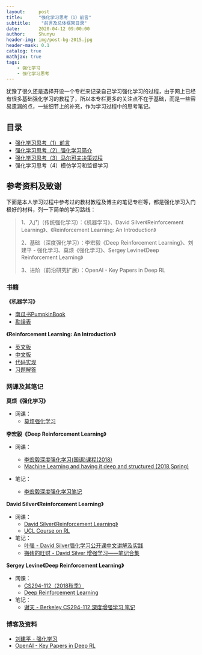 ```yaml
---
layout:     post
title:      "强化学习思考（1）前言"
subtitle:    "前言及总体框架目录"
date:       2020-04-12 09:00:00
author:     Shunyu
header-img: img/post-bg-2015.jpg
header-mask: 0.1
catalog: true
mathjax: true
tags:
    - 强化学习
    - 强化学习思考
---
```




犹豫了很久还是选择开设一个专栏来记录自己学习强化学习的过程，由于网上已经有很多基础强化学习的教程了，所以本专栏更多的关注点不在于基础，而是一些容易遗漏的点，一些细节上的补充，作为学习过程中的思考笔记。



## 目录

- [强化学习思考（1）前言](https://liushunyu.github.io/2020/04/12/%E5%BC%BA%E5%8C%96%E5%AD%A6%E4%B9%A0%E6%80%9D%E8%80%83-1-%E5%89%8D%E8%A8%80/)
- [强化学习思考（2）强化学习简介](https://liushunyu.github.io/2020/04/12/%E5%BC%BA%E5%8C%96%E5%AD%A6%E4%B9%A0%E6%80%9D%E8%80%83-2-%E5%BC%BA%E5%8C%96%E5%AD%A6%E4%B9%A0%E7%AE%80%E4%BB%8B/)
- [强化学习思考（3）马尔可夫决策过程](https://liushunyu.github.io/2020/04/12/%E5%BC%BA%E5%8C%96%E5%AD%A6%E4%B9%A0%E6%80%9D%E8%80%83-3-%E9%A9%AC%E5%B0%94%E5%8F%AF%E5%A4%AB%E5%86%B3%E7%AD%96%E8%BF%87%E7%A8%8B/)
- 强化学习思考（4）模仿学习和监督学习



## 参考资料及致谢

下面是本人学习过程中参考过的教材教程及博主的笔记专栏等，都是强化学习入门极好的材料，列一下简单的学习路线：

> 1、入门（传统强化学习）：《机器学习》、David Silver《Reinforcement Learning》、《Reinforcement Learning: An Introduction》
>
> 
>
> 2、基础（深度强化学习）：李宏毅《Deep Reinforcement Learning》、刘建平 - 强化学习、莫烦《强化学习》、Sergey Levine《Deep Reinforcement Learning》
>
> 
>
> 3、进阶（前沿研究扩展）：OpenAI - Key Papers in Deep RL



### 书籍

**《机器学习》**

- [南瓜书PumpkinBook](https://datawhalechina.github.io/pumpkin-book/#/?id=%e5%8d%97%e7%93%9c%e4%b9%a6pumpkinbook)
- [勘误表](https://cs.nju.edu.cn/zhouzh/zhouzh.files/publication/MLbook2016.htm)



**《Reinforcement Learning: An Introduction》**

- [英文版](http://incompleteideas.net/book/the-book-2nd.html)
- [中文版](https://rl.qiwihui.com/zh_CN/latest/chapter1/introduction.html)
- [代码实现](https://github.com/ShangtongZhang/reinforcement-learning-an-introduction)
- [习题解答](https://github.com/LyWangPX/Reinforcement-Learning-2nd-Edition-by-Sutton-Exercise-Solutions)



### 网课及其笔记

**莫烦《强化学习》**

- 网课：
  - [莫烦强化学习](https://morvanzhou.github.io/tutorials/machine-learning/reinforcement-learning/)



**李宏毅《Deep Reinforcement Learning》**

- 网课：
  - [李宏毅深度强化学习(国语)课程(2018)](https://www.bilibili.com/video/av24724071)
  - [Machine Learning and having it deep and structured (2018,Spring)](http://speech.ee.ntu.edu.tw/~tlkagk/courses_MLDS18.html)

- 笔记：

  - [李宏毅深度强化学习笔记](https://blog.csdn.net/cindy_1102/article/category/8771061)



**David Silver《Reinforcement Learning》**

- 网课：
  - [David Silver《Reinforcement Learning》](https://www.bilibili.com/video/av45357759?from=search&seid=1640804946649840154)
  - [UCL Course on RL](https://www.davidsilver.uk/teaching/)
- 笔记：
  - [叶强 - David Silver强化学习公开课中文讲解及实践](https://zhuanlan.zhihu.com/reinforce)
  - [搬砖的旺财 - David Silver 增强学习——笔记合集](https://zhuanlan.zhihu.com/p/50478310)



**Sergey Levine《Deep Reinforcement Learning》**

- 网课：
  - [CS294-112（2018秋季）](https://www.bilibili.com/video/av45975902?from=search&seid=1854745179172802758)
  - [Deep Reinforcement Learning](http://rail.eecs.berkeley.edu/deeprlcourse/)
- 笔记：
  - [谢天 - Berkeley CS294-112 深度增强学习 笔记](https://zhuanlan.zhihu.com/p/32575824)



### 博客及资料

- [刘建平 - 强化学习](https://www.cnblogs.com/pinard/category/1254674.html)
- [OpenAI - Key Papers in Deep RL](https://spinningup.openai.com/en/latest/spinningup/keypapers.html#id106)

